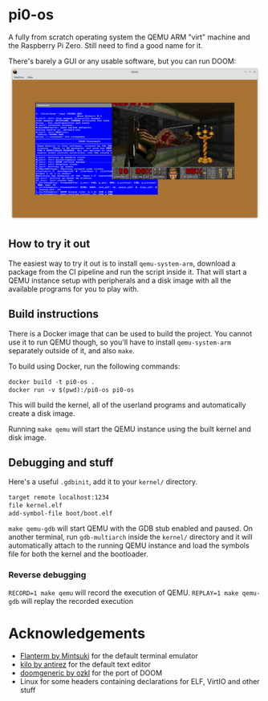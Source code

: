 # pi0-os

A fully from scratch operating system the QEMU ARM "virt" machine
and the Raspberry Pi Zero.
Still need to find a good name for it.

There's barely a GUI or any usable software, but you can run DOOM:
![DOOM](docs/pics/qemu-doom.png)


## How to try it out

The easiest way to try it out is to install `qemu-system-arm`, download a package
from the CI pipeline and run the script inside it.
That will start a QEMU instance setup with peripherals and a disk image with all
the available programs for you to play with.

## Build instructions

There is a Docker image that can be used to build the project.
You cannot use it to run QEMU though, so you'll have to install `qemu-system-arm`
separately outside of it, and also `make`.

To build using Docker, run the following commands:

```
docker build -t pi0-os .
docker run -v $(pwd):/pi0-os pi0-os
```

This will build the kernel, all of the userland programs and automatically
create a disk image.

Running `make qemu` will start the QEMU instance using the built kernel
and disk image.

## Debugging and stuff

Here's a useful `.gdbinit`, add it to your `kernel/` directory.

```
target remote localhost:1234
file kernel.elf
add-symbol-file boot/boot.elf
```

`make qemu-gdb` will start QEMU with the GDB stub enabled and paused.
On another terminal, run `gdb-multiarch` inside the `kernel/` directory
and it will automatically attach to the running QEMU instance and load
the symbols file for both the kernel and the bootloader.

### Reverse debugging

`RECORD=1 make qemu` will record the execution of QEMU.
`REPLAY=1 make qemu-gdb` will replay the recorded execution

# Acknowledgements

* [Flanterm by Mintsuki](https://codeberg.org/mintsuki/flanterm) for the default terminal emulator
* [kilo by antirez](https://github.com/antirez/kilo) for the default text editor
* [doomgeneric by ozkl](https://github.com/ozkl/doomgeneric) for the port of DOOM
* Linux for some headers containing declarations for ELF, VirtIO and other stuff
